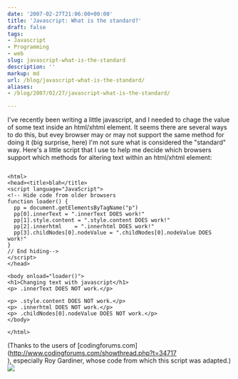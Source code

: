 ```yaml
---
date: '2007-02-27T21:06:00+00:00'
title: 'Javascript: What is the standard?'
draft: false
tags:
- Javascript
- Programming
- web
slug: javascript-what-is-the-standard
description: ''
markup: md
url: /blog/javascript-what-is-the-standard/
aliases:
- /blog/2007/02/27/javascript-what-is-the-standard/

---
```


I've recently been writing a little javascript, and I needed to chage the value of some text inside an html/xhtml element. It seems there are several ways to do this, but evey browser may or may not support the same method for doing it (big surprise, here) I'm not sure what is considered the "standard" way. Here's a little script that I use to help me decide which browsers support which methods for altering text within an html/xhtml element:  

```
  
<html>  
<head><title>blah</title>  
<script language="JavaScript">  
<!-- Hide code from older browsers  
function loader() {  
  pp = document.getElementsByTagName("p")  
  pp[0].innerText = ".innerText DOES work!"  
  pp[1].style.content = ".style.content DOES work!"  
  pp[2].innerhtml    = ".innerhtml DOES work!"  
  pp[3].childNodes[0].nodeValue = ".childNodes[0].nodeValue DOES work!"  
}  
// End hiding-->  
</script>  
</head>  
  
<body onload="loader()">  
<h1>Changing text with javascript</h1>  
<p> .innerText DOES NOT work.</p>  
  
<p> .style.content DOES NOT work.</p>  
<p> .innerhtml DOES NOT work.</p>  
<p> .childNodes[0].nodeValue DOES NOT work.</p>  
</body>  
  
</html>
```
  
(Thanks to the users of [codingforums.com](http://www.codingforums.com/showthread.php?t=34717<br />), especially Roy Gardiner, whose code from which this script was adapted.)![](https://blogger.googleusercontent.com/tracker/4123748873183487963-7998488112426396151?l=bradmontgomery.blogspot.com)